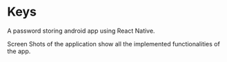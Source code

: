# Keys
A password storing android app using React Native.

Screen Shots of the application show all the implemented functionalities of the app.
